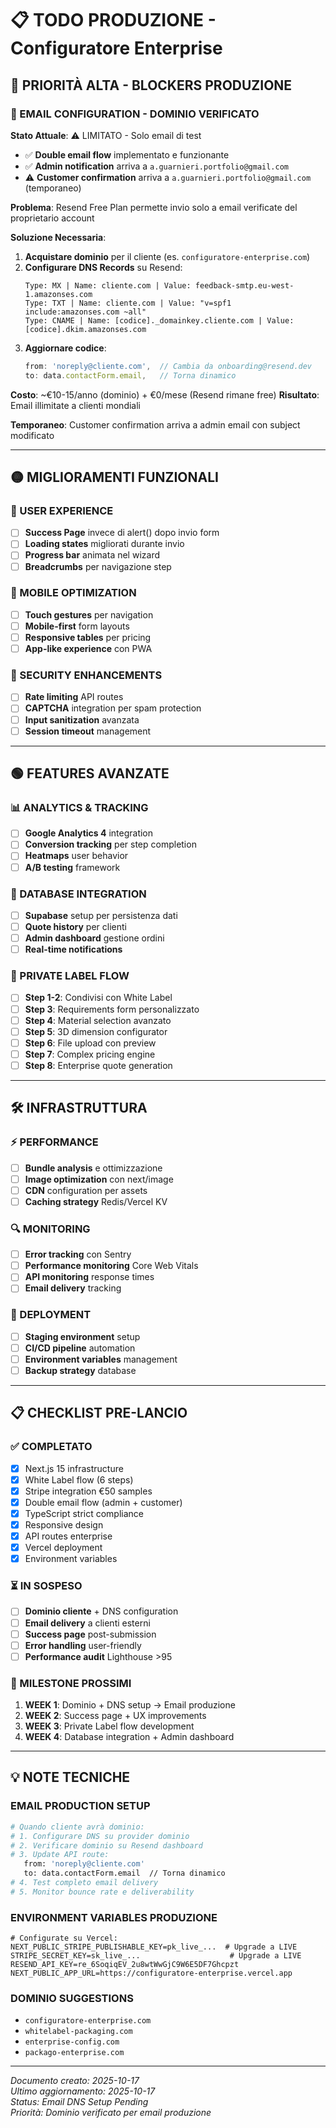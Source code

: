 # 📋 TODO PRODUZIONE - Configuratore Enterprise

## 🔴 PRIORITÀ ALTA - BLOCKERS PRODUZIONE

### 📧 EMAIL CONFIGURATION - DOMINIO VERIFICATO
**Stato Attuale**: ⚠️ LIMITATO - Solo email di test
- ✅ **Double email flow** implementato e funzionante
- ✅ **Admin notification** arriva a `a.guarnieri.portfolio@gmail.com`
- ⚠️ **Customer confirmation** arriva a `a.guarnieri.portfolio@gmail.com` (temporaneo)

**Problema**: Resend Free Plan permette invio solo a email verificate del proprietario account

**Soluzione Necessaria**:
1. **Acquistare dominio** per il cliente (es. `configuratore-enterprise.com`)
2. **Configurare DNS Records** su Resend:
   ```
   Type: MX | Name: cliente.com | Value: feedback-smtp.eu-west-1.amazonses.com
   Type: TXT | Name: cliente.com | Value: "v=spf1 include:amazonses.com ~all"
   Type: CNAME | Name: [codice]._domainkey.cliente.com | Value: [codice].dkim.amazonses.com
   ```
3. **Aggiornare codice**:
   ```typescript
   from: 'noreply@cliente.com',  // Cambia da onboarding@resend.dev
   to: data.contactForm.email,   // Torna dinamico
   ```

**Costo**: ~€10-15/anno (dominio) + €0/mese (Resend rimane free)
**Risultato**: Email illimitate a clienti mondiali

**Temporaneo**: Customer confirmation arriva a admin email con subject modificato

---

## 🟡 MIGLIORAMENTI FUNZIONALI

### 🎨 USER EXPERIENCE
- [ ] **Success Page** invece di alert() dopo invio form
- [ ] **Loading states** migliorati durante invio
- [ ] **Progress bar** animata nel wizard
- [ ] **Breadcrumbs** per navigazione step

### 📱 MOBILE OPTIMIZATION
- [ ] **Touch gestures** per navigation
- [ ] **Mobile-first** form layouts
- [ ] **Responsive tables** per pricing
- [ ] **App-like experience** con PWA

### 🔐 SECURITY ENHANCEMENTS
- [ ] **Rate limiting** API routes
- [ ] **CAPTCHA** integration per spam protection
- [ ] **Input sanitization** avanzata
- [ ] **Session timeout** management

---

## 🟢 FEATURES AVANZATE

### 📊 ANALYTICS & TRACKING
- [ ] **Google Analytics 4** integration
- [ ] **Conversion tracking** per step completion
- [ ] **Heatmaps** user behavior
- [ ] **A/B testing** framework

### 💾 DATABASE INTEGRATION
- [ ] **Supabase** setup per persistenza dati
- [ ] **Quote history** per clienti
- [ ] **Admin dashboard** gestione ordini
- [ ] **Real-time notifications**

### 🔄 PRIVATE LABEL FLOW
- [ ] **Step 1-2**: Condivisi con White Label
- [ ] **Step 3**: Requirements form personalizzato
- [ ] **Step 4**: Material selection avanzato
- [ ] **Step 5**: 3D dimension configurator
- [ ] **Step 6**: File upload con preview
- [ ] **Step 7**: Complex pricing engine
- [ ] **Step 8**: Enterprise quote generation

---

## 🛠️ INFRASTRUTTURA

### ⚡ PERFORMANCE
- [ ] **Bundle analysis** e ottimizzazione
- [ ] **Image optimization** con next/image
- [ ] **CDN** configuration per assets
- [ ] **Caching strategy** Redis/Vercel KV

### 🔍 MONITORING
- [ ] **Error tracking** con Sentry
- [ ] **Performance monitoring** Core Web Vitals
- [ ] **API monitoring** response times
- [ ] **Email delivery** tracking

### 🚀 DEPLOYMENT
- [ ] **Staging environment** setup
- [ ] **CI/CD pipeline** automation
- [ ] **Environment variables** management
- [ ] **Backup strategy** database

---

## 📋 CHECKLIST PRE-LANCIO

### ✅ COMPLETATO
- [x] Next.js 15 infrastructure
- [x] White Label flow (6 steps)
- [x] Stripe integration €50 samples
- [x] Double email flow (admin + customer)
- [x] TypeScript strict compliance
- [x] Responsive design
- [x] API routes enterprise
- [x] Vercel deployment
- [x] Environment variables

### ⏳ IN SOSPESO
- [ ] **Dominio cliente** + DNS configuration
- [ ] **Email delivery** a clienti esterni
- [ ] **Success page** post-submission
- [ ] **Error handling** user-friendly
- [ ] **Performance audit** Lighthouse >95

### 🎯 MILESTONE PROSSIMI
1. **WEEK 1**: Dominio + DNS setup → Email produzione
2. **WEEK 2**: Success page + UX improvements  
3. **WEEK 3**: Private Label flow development
4. **WEEK 4**: Database integration + Admin dashboard

---

## 💡 NOTE TECNICHE

### EMAIL PRODUCTION SETUP
```bash
# Quando cliente avrà dominio:
# 1. Configurare DNS su provider dominio
# 2. Verificare dominio su Resend dashboard
# 3. Update API route:
   from: 'noreply@cliente.com'
   to: data.contactForm.email  // Torna dinamico
# 4. Test completo email delivery
# 5. Monitor bounce rate e deliverability
```

### ENVIRONMENT VARIABLES PRODUZIONE
```env
# Configurate su Vercel:
NEXT_PUBLIC_STRIPE_PUBLISHABLE_KEY=pk_live_...  # Upgrade a LIVE
STRIPE_SECRET_KEY=sk_live_...                    # Upgrade a LIVE  
RESEND_API_KEY=re_6SoqiqEV_2u8wtWwGjC9W6E5DF7Ghcpzt
NEXT_PUBLIC_APP_URL=https://configuratore-enterprise.vercel.app
```

### DOMINIO SUGGESTIONS
- `configuratore-enterprise.com`
- `whitelabel-packaging.com` 
- `enterprise-config.com`
- `packago-enterprise.com`

---

*Documento creato: 2025-10-17*  
*Ultimo aggiornamento: 2025-10-17*  
*Status: Email DNS Setup Pending*  
*Priorità: Dominio verificato per email produzione*